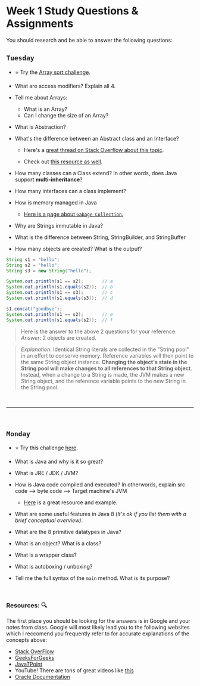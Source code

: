 # Week 1 Study Questions & Assignments
You should research and be able to answer the following questions:

## `Tuesday`
- :star: Try the [Array sort challenge](https://github.com/210517-Enterprise/demos/blob/main/week1/FirstJavaProject/src/com/revature/E/arrays/ArrayChallenge.java).

- What are access modifiers? Explain all 4.

- Tell me about Arrays:
   - What is an Array?
   - Can I change the size of an Array?

- What is Abstraction?

- What's the difference between an Abstract class and an Interface?
   - Here's a [great thread on Stack Overflow about this topic](https://stackoverflow.com/questions/479142/when-to-use-an-interface-instead-of-an-abstract-class-and-vice-versa).

   - Check out [this resource as well](https://www.geeksforgeeks.org/difference-between-abstract-class-and-interface-in-java/).

- How many classes can a Class extend? In other words, does Java support **multi-inheritance**?

- How many interfaces can a class implement?

- How is memory managed in Java
   - [Here is a page about `Gabage Collection`.](https://www.geeksforgeeks.org/garbage-collection-java/#:~:text=Garbage%20collector%20is%20best%20example,memory%20by%20destroying%20unreachable%20objects.)

- Why are Strings immutable in Java?

- What is the difference between String, StringBuilder, and StringBuffer 

- How many objects are created? What is the output?
```java
String s1 = "hello";
String s2 = "hello";
String s3 = new String("hello");

System.out.println(s1 == s2);       // a
System.out.println(s1.equals(s2));  // b
System.out.println(s1 == s3);       // c
System.out.println(s1.equals(s3));  // d

s1.concat("goodbye");
System.out.println(s1 == s2);       // e
System.out.println(s1.equals(s2));  // f
```

> Here is the answer to the above 2 questions for your reference: <br>
> *Answer*: 2 objects are created.

> *Explanation*: Identical String literals are collected in the "String pool" in an effort to conserve memory. Reference variables will then point to the same String object instance. **Changing the object's state in the String pool will make changes to all references to that String object**. Instead, when a change to a String is made, the JVM makes a new String object, and the reference variable points to the new String in the String pool.

<br>

<hr>

<br>

## `Monday`

- :star: Try this challenge [here](https://github.com/210517-Enterprise/demos/blob/main/week1/FirstJavaProject/src/com/revature/C/scanner/GradeCalcChallenge.java). 

- What is Java and why is it so great?

- What is JRE / JDK / JVM?
   
- How is Java code compiled and executed? In otherwords, explain src code --> byte code --> Target machine's JVM

   - [Here](https://www.dummies.com/programming/java/what-is-a-java-virtual-machine/#:~:text=Generally%2C%20computers%20don't%20execute,in%20a%20slightly%20different%20way.) is a great resource and example.

- What are some useful features in Java 8 (*It's ok if you list them with a brief conceptual overview)*.

- What are the 8 primitive datatypes in Java?

- What is an object?  What is a class?

- What is a wrapper class?

- What is autoboxing / unboxing?

- Tell me the full syntax of the `main` method. What is its purpose?

<br>

### Resources: :mag:
The first place you should be looking for the answers is in Google and your notes from class. Google will most likely lead you to the following websites which I reccomend you frequently refer to for accurate explanations of the concepts above:

- [Stack OverFlow](https://stackoverflow.com/)
- [GeeksForGeeks](https://www.geeksforgeeks.org/)
- [JavaTPoint](https://www.javatpoint.com/)
- YouTube! There are tons of great videos like [this](https://www.youtube.com/watch?v=tppI4lJDnY4)
- [Oracle Documentation](https://docs.oracle.com/javase/8/docs/)
